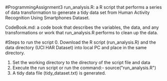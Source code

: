 #ProgrammingAssignment3
run_analysis.R: a R script that performs a series of data transformation to generate a tidy data set from Human Activity Recognition Using Smartphones Dataset. 

CodeBook.md: a code book that describes the variables, the data, and any transformations or work that run_analysis.R performs to clean up the data.

#Steps to run the script
0. Download the R script (run_analysis.R) and the data directory (UCI HAR Dataset) into local PC and place in the same directory.
1. Set the working directory to the directory of the script file and data
2. Execute the run script or run the command:- source("run_analysis.R")
3. A tidy data file (tidy_dataset.txt) is generated.
